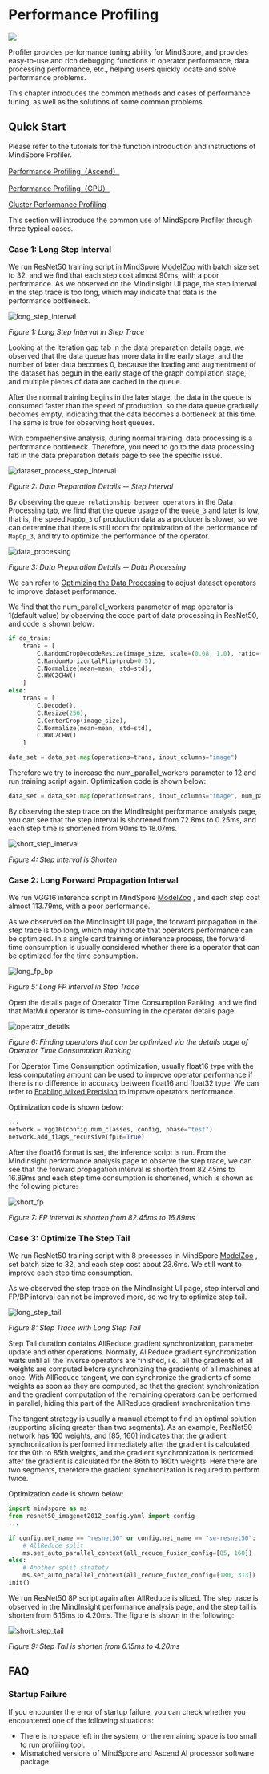 # Performance Profiling

<a href="https://gitee.com/mindspore/docs/blob/master/docs/mindspore/source_en/migration_guide/performance_optimization.md" target="_blank"><img src="https://mindspore-website.obs.cn-north-4.myhuaweicloud.com/website-images/master/resource/_static/logo_source_en.png"></a>

Profiler provides performance tuning ability for MindSpore, and provides easy-to-use and rich debugging functions in operator performance, data processing performance, etc., helping users quickly locate and solve performance problems.

This chapter introduces the common methods and cases of performance tuning, as well as the solutions of some common problems.

## Quick Start

Please refer to the tutorials for the function introduction and instructions of MindSpore Profiler.

[Performance Profiling（Ascend）](https://www.mindspore.cn/mindinsight/docs/en/master/performance_profiling_ascend.html)

[Performance Profiling（GPU）](https://www.mindspore.cn/mindinsight/docs/en/master/performance_profiling_gpu.html)

[Cluster Performance Profiling](https://www.mindspore.cn/mindinsight/docs/en/master/performance_profiling_of_cluster.html)

This section will introduce the common use of MindSpore Profiler through three typical cases.

### Case 1: Long Step Interval

We run ResNet50 training script in MindSpore [ModelZoo](https://gitee.com/mindspore/models/blob/master/README.md#) with batch size set to 32, and we find that each step cost almost 90ms, with a poor performance.
As we observed on the MindInsight UI page, the step interval in the step trace is too long, which may indicate that data is the performance bottleneck.

![long_step_interval](images/profiler_case1_long_step_interval.png)

*Figure 1: Long Step Interval in Step Trace*

Looking at the iteration gap tab in the data preparation details page, we observed that the data queue has more data in the early stage, and the number of later data becomes 0, because the loading and augmentment of the dataset has begun in the early stage of the graph compilation stage, and multiple pieces of data are cached in the queue.

After the normal training begins in the later stage, the data in the queue is consumed faster than the speed of production, so the data queue gradually becomes empty, indicating that the data becomes a bottleneck at this time. The same is true for observing host queues.

With comprehensive analysis, during normal training, data processing is a performance bottleneck. Therefore, you need to go to the data processing tab in the data preparation details page to see the specific issue.

![dataset_process_step_interval](images/profiler_case1_data_processing_step_interval.png)

*Figure 2: Data Preparation Details -- Step Interval*

By observing the `queue relationship between operators` in the Data Processing tab, we find that the queue usage of the `Queue_3` and later is low, that is, the speed `MapOp_3` of production data as a producer is slower, so we can determine that there is still room for optimization of the performance of `MapOp_3`, and try to optimize the performance of the operator.

![data_processing](images/profiler_case1_dataset_processing.png)

*Figure 3: Data Preparation Details -- Data Processing*

We can refer to [Optimizing the Data Processing](https://www.mindspore.cn/tutorials/experts/en/master/dataset/optimize.html ) to adjust dataset operators to improve dataset performance.

We find that the num_parallel_workers parameter of map operator is 1(default value) by observing the code part of data processing in ResNet50, and code is shown below:

```python
if do_train:
    trans = [
        C.RandomCropDecodeResize(image_size, scale=(0.08, 1.0), ratio=(0.75, 1.333)),
        C.RandomHorizontalFlip(prob=0.5),
        C.Normalize(mean=mean, std=std),
        C.HWC2CHW()
    ]
else:
    trans = [
        C.Decode(),
        C.Resize(256),
        C.CenterCrop(image_size),
        C.Normalize(mean=mean, std=std),
        C.HWC2CHW()
    ]

data_set = data_set.map(operations=trans, input_columns="image")
```

Therefore we try to increase the num_parallel_workers parameter to 12 and run training script again. Optimization code is shown below:

```python
data_set = data_set.map(operations=trans, input_columns="image", num_parallel_workers=12)
```

By observing the step trace on the MindInsight performance analysis page, you can see that the step interval is shortened from 72.8ms to 0.25ms, and each step time is shortened from 90ms to 18.07ms.

![short_step_interval](images/profiler_case1_short_step_interval.png)

*Figure 4: Step Interval is Shorten*

### Case 2: Long Forward Propagation Interval

We run VGG16 inference script in MindSpore [ModelZoo](https://gitee.com/mindspore/models/blob/master/README.md#) , and each step cost almost 113.79ms, with a poor performance.

As we observed on the MindInsight UI page, the forward propagation in the step trace is too long, which may indicate that operators performance can be optimized. In a single card training or inference process, the forward time consumption is usually considered whether there is a operator that can be optimized for the time consumption.

![long_fp_bp](images/profiler_case2_long_fp_bp.png)

*Figure 5: Long FP interval in Step Trace*

Open the details page of Operator Time Consumption Ranking, and we find that MatMul operator is time-consuming in the operator details page.

![operator_details](images/profiler_case2_operator_details.png)

*Figure 6: Finding operators that can be optimized via the details page of Operator Time Consumption Ranking*

For Operator Time Consumption optimization, usually float16 type with the less computating amount can be used to improve operator performance if there is no difference in accuracy between float16 and float32 type. We can refer to [Enabling Mixed Precision](https://www.mindspore.cn/tutorials/experts/en/master/others/mixed_precision.html ) to improve operators performance.

Optimization code is shown below:

```python
...
network = vgg16(config.num_classes, config, phase="test")
network.add_flags_recursive(fp16=True)
```

After the float16 format is set, the inference script is run. From the MindInsight performance analysis page to observe the step trace, we can see that the forward propagation interval is shorten from 82.45ms to 16.89ms and each step time consumption is shortened, which is shown as the following picture:

![short_fp](images/profiler_case2_short_fp.png)

*Figure 7: FP interval is shorten from 82.45ms to 16.89ms*

### Case 3: Optimize The Step Tail

We run ResNet50 training script with 8 processes in MindSpore [ModelZoo](https://gitee.com/mindspore/models/blob/master/README.md#) , set batch size to 32, and each step cost about 23.6ms. We still want to improve each step time consumption.

As we observed the step trace on the MindInsight UI page, step interval and FP/BP interval can not be improved more, so we try to optimize step tail.

![long_step_tail](images/profiler_case3_long_step_tail.png)

*Figure 8: Step Trace with Long Step Tail*

Step Tail duration contains AllReduce gradient synchronization, parameter update and other operations. Normally, AllReduce gradient synchronization waits until all the inverse operators are finished, i.e., all the gradients of all weights are computed before synchronizing the gradients of all machines at once. With AllReduce tangent, we can synchronize the gradients of some weights as soon as they are computed, so that the gradient synchronization and the gradient computation of the remaining operators can be performed in parallel, hiding this part of the AllReduce gradient synchronization time.

The tangent strategy is usually a manual attempt to find an optimal solution (supporting slicing greater than two segments). As an example, ResNet50 network has 160 weights, and [85, 160] indicates that the gradient synchronization is performed immediately after the gradient is calculated for the 0th to 85th weights, and the gradient synchronization is performed after the gradient is calculated for the 86th to 160th weights. Here there are two segments, therefore the gradient synchronization is required to perform twice.

Optimization code is shown below:

```python
import mindspore as ms
from resnet50_imagenet2012_config.yaml import config
...

if config.net_name == "resnet50" or config.net_name == "se-resnet50":
    # AllReduce split
    ms.set_auto_parallel_context(all_reduce_fusion_config=[85, 160])
else:
    # Another split stratety
    ms.set_auto_parallel_context(all_reduce_fusion_config=[180, 313])
init()
```

We run ResNet50 8P script again after AllReduce is sliced. The step trace is observed in the MindInsight performance analysis page, and the step tail is shorten from 6.15ms to 4.20ms. The figure is shown in the following:

![short_step_tail](images/profiler_case3_short_step_tail.png)

*Figure 9: Step Tail is shorten from 6.15ms to 4.20ms*

## FAQ

### Startup Failure

If you encounter the error of startup failure, you can check whether you encountered one of the following situations:

- There is no space left in the system, or the remaining space is too small to run profiling tool.
- Mismatched versions of MindSpore and Ascend AI processor software package.
